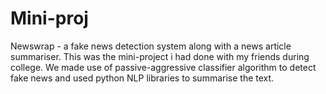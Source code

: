 # Mini-proj

Newswrap - a fake news detection system along with a news article summariser. This was the mini-project i had done with my friends during college. We made use of passive-aggressive classifier algorithm to detect fake news and used python NLP libraries to summarise the text.
